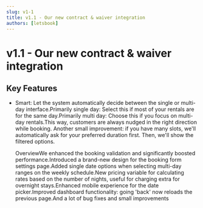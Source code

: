 ```yaml
---
slug: v1-1
title: v1.1 - Our new contract & waiver integration
authors: [letsbook]
---
```


# v1.1 - Our new contract & waiver integration

## Key Features

- Smart: Let the system automatically decide between the single or multi-day interface.Primarily single day: Select this if most of your rentals are for the same day.Primarily multi day: Choose this if you focus on multi-day rentals.This way, customers are always nudged in the right direction while booking. Another small improvement: if you have many slots, we'll automatically ask for your preferred duration first. Then, we'll show the filtered options.





























  OverviewWe enhanced the booking validation and significantly boosted performance.Introduced a brand-new design for the  booking form settings page.Added single date options when selecting multi-day ranges on the weekly schedule.New pricing variable for calculating rates based on the number of nights, useful for charging extra for overnight stays.Enhanced mobile experience for the date picker.Improved dashboard functionality: going 'back' now reloads the previous page.And a lot of bug fixes and small improvements
